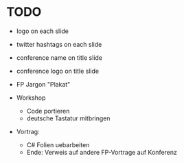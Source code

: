 # TODO

- logo on each slide
- twitter hashtags on each slide
- conference name on title slide
- conference logo on title slide

- FP Jargon "Plakat"

- Workshop
  - Code portieren
  - deutsche Tastatur mitbringen
- Vortrag:
  - C# Folien uebarbeiten
  - Ende: Verweis auf andere FP-Vortrage auf Konferenz
